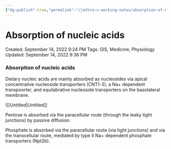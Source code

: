 ```yaml
---
{"dg-publish":true,"permalink":"/jethro-s-working-notes/absorption-of-nucleic-acids/","dgPassFrontmatter":true}
---
```



# Absorption of nucleic acids

Created: September 14, 2022 9:24 PM
Tags: GIS, Medicine, Physiology
Updated: September 14, 2022 9:36 PM

### Absorption of nucleic acids

Dietary nucleic acids are mainly absorbed as nucleosides via apical concentrative nucleoside transporters (CNT1-3), a Na+ dependent transpoorter, and equilabrative nucleoside transporters on the basolateral membrane.

![[Untitled\|Untitled]]

Pentose is absorbed via the paracellular route (through the leaky tight junctions) by passive diffusion.

Phosphate is absorbed via the paracellular route (via tight junctions) and via the transcellular route, mediated by type II Na+ dependent phosphate transporters (Npt2b).
